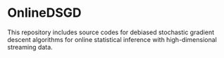 # OnlineDSGD
This repository includes source codes for debiased stochastic gradient descent algorithms for online statistical inference with high-dimensional streaming data.
